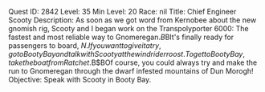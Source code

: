 Quest ID: 2842
Level: 35
Min Level: 20
Race: nil
Title: Chief Engineer Scooty
Description: As soon as we got word from Kernobee about the new gnomish rig, Scooty and I began work on the Transpolyporter 6000: The fastest and most reliable way to Gnomeregan.$B$BIt's finally ready for passengers to board, $N. If you want to give it a try, go to Booty Bay and talk with Scooty at the wind rider roost. To get to Booty Bay, take the boat from Ratchet.$B$BOf course, you could always try and make the run to Gnomeregan through the dwarf infested mountains of Dun Morogh!
Objective: Speak with Scooty in Booty Bay.
